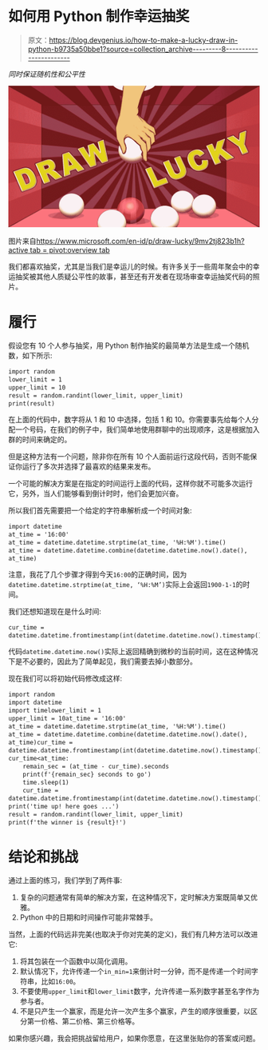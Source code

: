 # 如何用 Python 制作幸运抽奖

> 原文：<https://blog.devgenius.io/how-to-make-a-lucky-draw-in-python-b9735a50bbe1?source=collection_archive---------8----------------------->

*同时保证随机性和公平性*

![](img/b838d46ec61b93fe590b63bec4e52c5f.png)

图片来自[https://www.microsoft.com/en-id/p/draw-lucky/9mv2tj823b1h?active tab = pivot:overview tab](https://www.microsoft.com/en-id/p/draw-lucky/9mv2tj823b1h?activetab=pivot:overviewtab)

我们都喜欢抽奖，尤其是当我们是幸运儿的时候。有许多关于一些周年聚会中的幸运抽奖被其他人质疑公平性的故事，甚至还有开发者在现场审查幸运抽奖代码的照片。

# 履行

假设您有 10 个人参与抽奖，用 Python 制作抽奖的最简单方法是生成一个随机数，如下所示:

```
import random
lower_limit = 1
upper_limit = 10
result = random.randint(lower_limit, upper_limit)
print(result)
```

在上面的代码中，数字将从 1 和 10 中选择，包括 1 和 10。你需要事先给每个人分配一个号码，在我们的例子中，我们简单地使用群聊中的出现顺序，这是根据加入群的时间来确定的。

但是这种方法有一个问题，除非你在所有 10 个人面前运行这段代码，否则不能保证你运行了多次并选择了最喜欢的结果来发布。

一个可能的解决方案是在指定的时间运行上面的代码，这样你就不可能多次运行它，另外，当人们能够看到倒计时时，他们会更加兴奋。

所以我们首先需要把一个给定的字符串解析成一个时间对象:

```
import datetime
at_time = '16:00'
at_time = datetime.datetime.strptime(at_time, '%H:%M').time()
at_time = datetime.datetime.combine(datetime.datetime.now().date(), at_time)
```

注意，我花了几个步骤才得到今天`16:00`的正确时间，因为`datetime.datetime.strptime(at_time, ‘%H:%M’)`实际上会返回`1900-1-1`的时间。

我们还想知道现在是什么时间:

```
cur_time = datetime.datetime.fromtimestamp(int(datetime.datetime.now().timestamp()))
```

代码`datetime.datetime.now()`实际上返回精确到微秒的当前时间，这在这种情况下是不必要的，因此为了简单起见，我们需要去掉小数部分。

现在我们可以将初始代码修改成这样:

```
import random
import datetime
import timelower_limit = 1
upper_limit = 10at_time = '16:00'
at_time = datetime.datetime.strptime(at_time, '%H:%M').time()
at_time = datetime.datetime.combine(datetime.datetime.now().date(), at_time)cur_time = datetime.datetime.fromtimestamp(int(datetime.datetime.now().timestamp()))while cur_time<at_time:
    remain_sec = (at_time - cur_time).seconds
    print(f'{remain_sec} seconds to go')
    time.sleep(1)
    cur_time = datetime.datetime.fromtimestamp(int(datetime.datetime.now().timestamp()))
print('time up! here goes ...')
result = random.randint(lower_limit, upper_limit)
print(f'the winner is {result}!')
```

# 结论和挑战

通过上面的练习，我们学到了两件事:

1.  复杂的问题通常有简单的解决方案，在这种情况下，定时解决方案既简单又优雅。
2.  Python 中的日期和时间操作可能非常棘手。

当然，上面的代码远非完美(也取决于你对完美的定义)，我们有几种方法可以改进它:

1.  将其包装在一个函数中以简化调用。
2.  默认情况下，允许传递一个`in_min=1`来倒计时一分钟，而不是传递一个时间字符串，比如`16:00`。
3.  不要使用`upper_limit`和`lower_limit`数字，允许传递一系列数字甚至名字作为参与者。
4.  不是只产生一个赢家，而是允许一次产生多个赢家，产生的顺序很重要，以区分第一价格、第二价格、第三价格等。

如果你感兴趣，我会把挑战留给用户，如果你愿意，在这里张贴你的答案或问题。